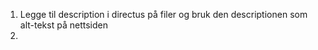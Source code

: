 1. Legge til description i directus på filer og bruk den descriptionen som alt-tekst på nettsiden
2. 
